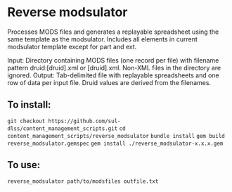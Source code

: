 # Reverse modsulator

Processes MODS files and generates a replayable spreadsheet using the same template as the modsulator. Includes all elements in current modsulator template except for part and ext.

Input: Directory containing MODS files (one record per file) with filename pattern druid:[druid].xml or [druid].xml. Non-XML files in the directory are ignored.
Output: Tab-delimited file with replayable spreadsheets and one row of data per input file. Druid values are derived from the filenames.

## To install:
`git checkout https://github.com/sul-dlss/content_management_scripts.git`
`cd content_management_scripts/reverse_modsulator`
`bundle install`
`gem build reverse_modsulator.gemspec`
`gem install ./reverse_modsulator-x.x.x.gem`

## To use:
`reverse_modsulator path/to/modsfiles outfile.txt`

